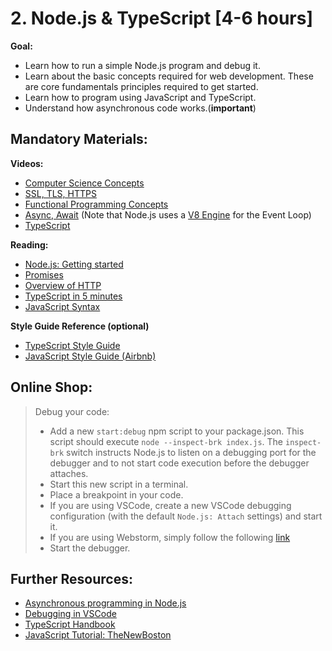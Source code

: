 # 2. Node.js & TypeScript [4-6 hours]

**Goal:** 
- Learn how to run a simple Node.js program and debug it. 
- Learn about the basic concepts required for web development. These are core fundamentals principles required to get started.
- Learn how to program using JavaScript and TypeScript.
- Understand how asynchronous code works.(**important**)


## Mandatory Materials:

**Videos:**
 - [Computer Science Concepts](https://www.youtube.com/watch?v=-uleG_Vecis)
 - [SSL, TLS, HTTPS](https://www.youtube.com/watch?v=j9QmMEWmcfo)
 - [Functional Programming Concepts](https://youtu.be/nuML9SmdbJ4)
 - [Async, Await](https://www.youtube.com/watch?v=vn3tm0quoqE) (Note that Node.js uses a [V8 Engine](https://nodejs.org/en/learn/getting-started/the-v8-javascript-engine) for the Event Loop)
 - [TypeScript](https://www.youtube.com/watch?v=zQnBQ4tB3ZA)

**Reading:**

 - [Node.js: Getting started](https://nodejs.org/en/docs/guides/getting-started-guide)
 - [Promises](https://developer.mozilla.org/en-US/docs/Web/JavaScript/Reference/Global_Objects/Promise)
 - [Overview of HTTP](https://developer.mozilla.org/en-US/docs/Web/HTTP/Overview)
 - [TypeScript in 5 minutes](https://www.typescriptlang.org/docs/handbook/typescript-in-5-minutes.html)
 - [JavaScript Syntax](https://learnxinyminutes.com/docs/javascript/)

**Style Guide Reference (optional)**
- [TypeScript Style Guide](https://google.github.io/styleguide/tsguide.html)
- [JavaScript Style Guide (Airbnb)](https://github.com/airbnb/javascript)

## Online Shop: 

 > Debug your code:
 > - Add a new `start:debug` npm script to your package.json. This script should execute `node --inspect-brk index.js`. The `inspect-brk` switch instructs Node.js to listen on a debugging port for the debugger and to not start code execution before the debugger attaches.
 > - Start this new script in a terminal.
 > - Place a breakpoint in your code.
 >  - If you are using VSCode, create a new VSCode debugging configuration (with the default `Node.js: Attach` settings) and start it.
 > - If you are using Webstorm, simply follow the following [link](https://blog.jetbrains.com/webstorm/2018/01/how-to-debug-with-webstorm/)
 > - Start the debugger.
 
## Further Resources:

 - [Asynchronous programming in Node.js](https://codeforgeek.com/asynchronous-programming-in-node-js/)
 - [Debugging in VSCode](https://code.visualstudio.com/docs/editor/debugging)
- [TypeScript Handbook](https://www.typescriptlang.org/docs/handbook/basic-types.html)
- [JavaScript Tutorial: TheNewBoston](https://www.youtube.com/watch?v=yQaAGmHNn9s&list=PL46F0A159EC02DF82)
